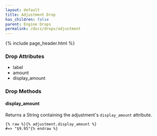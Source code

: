 ```yaml
---
layout: default
title: Adjustment Drop
has_children: false
parent: Engine Drops
permalink: /docs/drops/adjustment
---
```


{% include page_header.html %}

### Drop Attributes

- label
- amount
- display_amount

### Drop Methods

#### display_amount

Returns a String containing the adjustment's  `display_amount` attribute.

```liquid
{% raw %}{% adjustment.display_amount %}
#=> "$9.95"{% endraw %}
```
